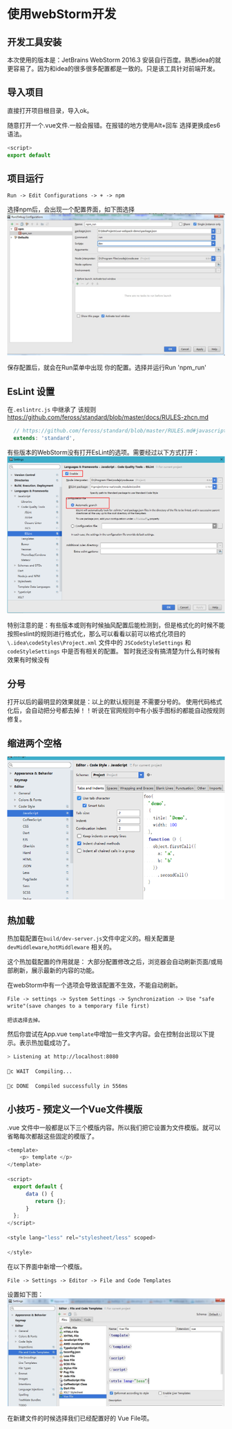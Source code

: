 # 使用webStorm开发
## 开发工具安装
本次使用的版本是：JetBrains WebStorm 2016.3
安装自行百度。熟悉idea的就更容易了。因为和idea的很多很多配置都是一致的。只是该工具针对前端开发。

## 导入项目
直接打开项目根目录，导入ok。

随意打开一个.vue文件.一般会报错。在报错的地方使用Alt+回车 选择更换成es6语法。
```javascript
<script>
export default
```

## 项目运行
```
Run -> Edit Configurations -> + -> npm 
```
选择npm后，会出现一个配置界面，如下图选择![](/assets/image/B7B5568901C17601B6792A5C178434E5.jpg)

保存配置后，就会在Run菜单中出现 你的配置。选择并运行Run 'npm_run'

## EsLint 设置
在`.eslintrc.js` 中继承了 该规则 https://github.com/feross/standard/blob/master/docs/RULES-zhcn.md

```javascript
  // https://github.com/feross/standard/blob/master/RULES.md#javascript-standard-style
  extends: 'standard',
```

有些版本的WebStorm没有打开EsLint的选项。需要经过以下方式打开：
![](/assets/image/eslint-config.png)

特别注意的是：有些版本或则有时候抽风配置后能检测到，但是格式化的时候不能按照eslint的规则进行格式化，那么可以看看以前可以格式化项目的 `\.idea\codeStyles\Project.xml` 文件中的 `JSCodeStyleSettings` 和 `codeStyleSettings` 中是否有相关的配置。 暂时我还没有搞清楚为什么有时候有效果有时候没有

## 分号
打开以后的最明显的效果就是：以上的默认规则是 不需要分号的。 使用代码格式化后，会自动把分号都去掉！！听说在官网规则中有小扳手图标的都能自动按规则修复。

## 缩进两个空格
![](/assets/image/缩进2格设置.png)

## 热加载
热加载配置在`build/dev-server.js`文件中定义的。相关配置是`devMiddleware`,`hotMiddleware` 相关的。

这个热加载配置的作用就是：
大部分配置修改之后，浏览器会自动刷新页面/或局部刷新，展示最新的内容的功能。

在webStorm中有一个选项会导致该配置不生效，不能自动刷新。
```
File -> settings -> System Settings -> Synchronization -> Use "safe write"(save changes to a temporary file first)

把该选择去掉。
```

然后你尝试在App.vue `template`中增加一些文字内容。会在控制台出现以下提示。表示热加载成功了。
```bash
> Listening at http://localhost:8080

c WAIT  Compiling...

c DONE  Compiled successfully in 556ms
```

## 小技巧 - 预定义一个Vue文件模版
.vue 文件中一般都是以下三个模版内容。所以我们把它设置为文件模版。就可以省略每次都敲这些固定的模版了。
```javascript
<template>
    <p> template </p>
</template>

<script>
  export default {
      data () {
         return {};
      }
  };
</script>

<style lang="less" rel="stylesheet/less" scoped>

</style>
```
在以下界面中新增一个模版。
```
File -> Settings -> Editor -> File and Code Templates
```
设置如下图：
![](/assets/image/414344CED59ADD904753A6833A6920AC.jpg)

在新建文件的时候选择我们已经配置好的 Vue File项。

